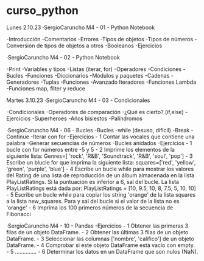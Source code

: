 # curso_python

  Lunes 2.10.23
·SergioCaruncho M4 - 01 - Python Notebook
  
  -Introducción
  -Comentarios
  -Errores
  -Tipos de objetos
  -Tipos de números
  -Conversión de tipos de objetos a otros
  -Booleanos
  -Ejercicios
  
·SergioCaruncho M4 - 02 - Python Notebook
  
  -Print
  -Variables y tipos
  -Listas (iterar, for)
  -Operadores
  -Condiciones
  -Bucles
  -Funciones
  -Diccionarios
  -Módulos y paquetes
  -Cadenas
  -Generadores
  -Tuplas
  -Funciones
  -Avanzado Iteradores
  -Funciones Lambda
  -Funciones map, filter y reduce

  Martes 3.10.23
·SergioCaruncho M4 - 03 - Condicionales
  
  -Condicionales
    -Operadores de comparación
  -¿Qué es cierto? (if,else)
    -Ejercicios
      -Superheroes
      -Años bisiestos
      -Palíndromos
    
·SergioCaruncho M4 - 06 - Bucles
  -Bucles
      -while (desuso, difícil)
      -Break
      -Continue
    -Iterar con for
    -Ejercicios 
      - 1 Contar las vocales que contiene una palabra
    -Generar secuencias de números
    -Bucles anidados
    -Ejercicios
      - 1 bucle con for números entre -5 y 5
      - 2 Imprime los elementos de la siguiente lista: Genres=[ 'rock', 'R&B', 'Soundtrack', 'R&B', 'soul', 'pop']
      - 3 Escribe un blucle for que imprima la siguiente lista: squares=['red', 'yellow', 'green', 'purple', 'blue']
      - 4 Escribe un bucle while para mostrar los valores del Rating de una lista de reproducción de un álbum almacenada en la lista PlayListRatings. Si la puntuación es inferior a 6, sal del bucle. La lista PlayListRatings está dada por: PlayListRatings = [10, 9.5, 10, 8, 7.5, 5, 10, 10]
      - 5 Escribe un bucle while para copiar los string 'orange' de la lista squares a la lista new_squares. Para y sal del bucle si el valor de la lista no es 'orange'
      - 6 Imprima los 100 primeros números de la secuencia de Fibonacci

·SergioCaruncho M4 - 10 - Pandas
  -Ejercicios
    - 1 Obtener las primeras 3 filas de un objeto DataFrame.
    - 2 Obtener las últimas 3 filas de un objeto DataFrame.
    - 3 Seleccionar las columnas ['nombre', 'califico'] de un objeto DataFrame.
    - 4 Comprobar si este objeto DataFrame está vacío con empty.
    - 5 ..............
    - 6 Determinar los datos en un DataFrame que son nulos (NaN).
  
